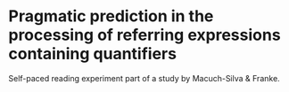 # Pragmatic prediction in the processing of referring expressions containing quantifiers

Self-paced reading experiment part of a study by Macuch-Silva & Franke.
